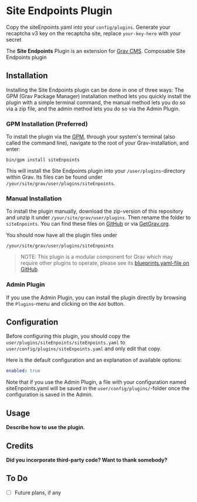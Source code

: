 # Site Endpoints Plugin

Copy the siteEnpoints.yaml into your `config/plugins`. Generate your recaptcha v3 key on the recaptcha site, replace `your-key-here` with your secret

The **Site Endpoints** Plugin is an extension for [Grav CMS](http://github.com/getgrav/grav). Composable Site Endpoints plugin

## Installation

Installing the Site Endpoints plugin can be done in one of three ways: The GPM (Grav Package Manager) installation method lets you quickly install the plugin with a simple terminal command, the manual method lets you do so via a zip file, and the admin method lets you do so via the Admin Plugin.

### GPM Installation (Preferred)

To install the plugin via the [GPM](http://learn.getgrav.org/advanced/grav-gpm), through your system's terminal (also called the command line), navigate to the root of your Grav-installation, and enter:

    bin/gpm install siteEnpoints

This will install the Site Endpoints plugin into your `/user/plugins`-directory within Grav. Its files can be found under `/your/site/grav/user/plugins/siteEnpoints`.

### Manual Installation

To install the plugin manually, download the zip-version of this repository and unzip it under `/your/site/grav/user/plugins`. Then rename the folder to `siteEnpoints`. You can find these files on [GitHub](https://github.com//grav-plugin-siteEnpoints) or via [GetGrav.org](http://getgrav.org/downloads/plugins#extras).

You should now have all the plugin files under

    /your/site/grav/user/plugins/siteEnpoints

> NOTE: This plugin is a modular component for Grav which may require other plugins to operate, please see its [blueprints.yaml-file on GitHub](https://github.com//grav-plugin-siteEnpoints/blob/master/blueprints.yaml).

### Admin Plugin

If you use the Admin Plugin, you can install the plugin directly by browsing the `Plugins`-menu and clicking on the `Add` button.

## Configuration

Before configuring this plugin, you should copy the `user/plugins/siteEnpoints/siteEnpoints.yaml` to `user/config/plugins/siteEnpoints.yaml` and only edit that copy.

Here is the default configuration and an explanation of available options:

```yaml
enabled: true
```

Note that if you use the Admin Plugin, a file with your configuration named siteEnpoints.yaml will be saved in the `user/config/plugins/`-folder once the configuration is saved in the Admin.

## Usage

**Describe how to use the plugin.**

## Credits

**Did you incorporate third-party code? Want to thank somebody?**

## To Do

- [ ] Future plans, if any
